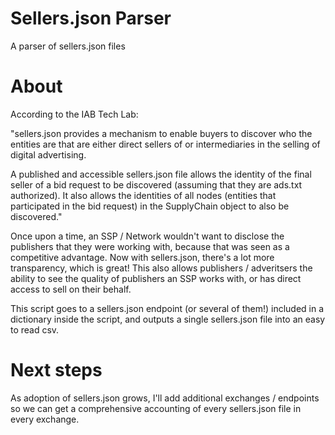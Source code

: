# Sellers.json Parser
A parser of sellers.json files

# About

According to the IAB Tech Lab:

"sellers.json provides a mechanism to enable buyers to discover who the entities are that are either direct sellers of or intermediaries in the selling of digital advertising.

A published and accessible sellers.json file allows the identity of the final seller of a bid request to be discovered (assuming that they are ads.txt authorized).  It also allows the identities of all nodes (entities that participated in the bid request) in the SupplyChain object to also be discovered."

Once upon a time, an SSP / Network wouldn't want to disclose the publishers that they were working with, because that was seen as a competitive advantage. Now with sellers.json, there's a lot more transparency, which is great! This also allows publishers / adveritsers the ability to see the quality of publishers an SSP works with, or has direct access to sell on their behalf.

This script goes to a sellers.json endpoint (or several of them!) included in a dictionary inside the script, and outputs a single sellers.json file into an easy to read csv.

# Next steps

As adoption of sellers.json grows, I'll add additional exchanges / endpoints so we can get a comprehensive accounting of every sellers.json file in every exchange. 
